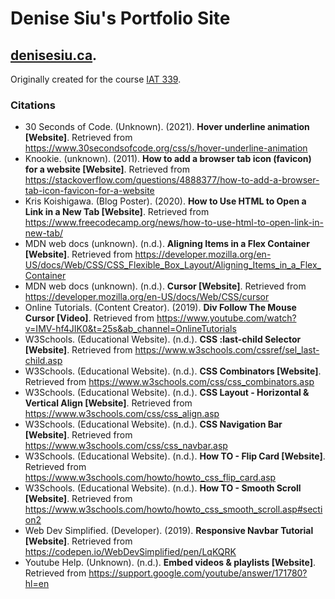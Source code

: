 # Denise Siu's Portfolio Site

## [denisesiu.ca](https://denisesiu.ca/).
Originally created for the course [IAT 339](https://andrewh.ca/teaches/web_design_and_development/).







### Citations

- 30 Seconds of Code. (Unknown). (2021). **Hover underline animation [Website]**. Retrieved from https://www.30secondsofcode.org/css/s/hover-underline-animation
- Knookie. (unknown). (2011). **How to add a browser tab icon (favicon) for a website [Website]**. Retrieved from https://stackoverflow.com/questions/4888377/how-to-add-a-browser-tab-icon-favicon-for-a-website
- Kris Koishigawa. (Blog Poster). (2020). **How to Use HTML to Open a Link in a New Tab [Website]**. Retrieved from https://www.freecodecamp.org/news/how-to-use-html-to-open-link-in-new-tab/
- MDN web docs (unknown). (n.d.). **Aligning Items in a Flex Container [Website]**. Retrieved from https://developer.mozilla.org/en-US/docs/Web/CSS/CSS_Flexible_Box_Layout/Aligning_Items_in_a_Flex_Container
- MDN web docs (unknown). (n.d.). **Cursor [Website]**. Retrieved from https://developer.mozilla.org/en-US/docs/Web/CSS/cursor
- Online Tutorials. (Content Creator). (2019). **Div Follow The Mouse Cursor [Video]**. Retrieved from https://www.youtube.com/watch?v=IMV-hf4JIK0&t=25s&ab_channel=OnlineTutorials
- W3Schools. (Educational Website). (n.d.). **CSS :last-child Selector [Website]**. Retrieved from https://www.w3schools.com/cssref/sel_last-child.asp
- W3Schools. (Educational Website). (n.d.). **CSS Combinators [Website]**. Retrieved from https://www.w3schools.com/css/css_combinators.asp
- W3Schools. (Educational Website). (n.d.). **CSS Layout - Horizontal & Vertical Align [Website]**. Retrieved from https://www.w3schools.com/css/css_align.asp
- W3Schools. (Educational Website). (n.d.). **CSS Navigation Bar [Website]**. Retrieved from https://www.w3schools.com/css/css_navbar.asp
- W3Schools. (Educational Website). (n.d.). **How TO - Flip Card [Website]**. Retrieved from https://www.w3schools.com/howto/howto_css_flip_card.asp
- W3Schools. (Educational Website). (n.d.). **How TO - Smooth Scroll [Website]**. Retrieved from https://www.w3schools.com/howto/howto_css_smooth_scroll.asp#section2
- Web Dev Simplified. (Developer). (2019). **Responsive Navbar Tutorial [Website]**. Retrieved from https://codepen.io/WebDevSimplified/pen/LqKQRK
- Youtube Help. (Unknown). (n.d.). **Embed videos & playlists [Website]**. Retrieved from https://support.google.com/youtube/answer/171780?hl=en
